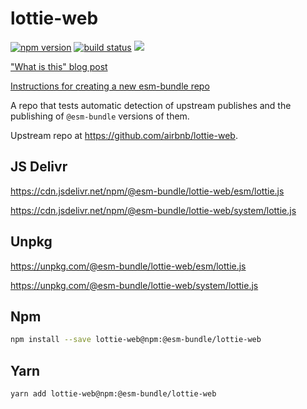 # lottie-web

[![npm version](https://img.shields.io/npm/v/@esm-bundle/lottie-web.svg?style=flat)](https://www.npmjs.com/package/@esm-bundle/lottie-web) [![build status](https://travis-ci.com/esm-bundle/lottie-web.svg?branch=master)](https://travis-ci.com/esm-bundle/lottie-web) [![](https://data.jsdelivr.com/v1/package/npm/@esm-bundle/lottie-web/badge)](https://www.jsdelivr.com/package/npm/@esm-bundle/lottie-web)

["What is this" blog post](https://medium.com/@joeldenning/an-esm-bundle-for-any-npm-package-5f850db0e04d)

[Instructions for creating a new esm-bundle repo](https://github.com/esm-bundle/new-repo-instructions)

A repo that tests automatic detection of upstream publishes and the publishing of `@esm-bundle` versions of them.

Upstream repo at https://github.com/airbnb/lottie-web.

## JS Delivr

https://cdn.jsdelivr.net/npm/@esm-bundle/lottie-web/esm/lottie.js

https://cdn.jsdelivr.net/npm/@esm-bundle/lottie-web/system/lottie.js

## Unpkg

https://unpkg.com/@esm-bundle/lottie-web/esm/lottie.js

https://unpkg.com/@esm-bundle/lottie-web/system/lottie.js

## Npm

```sh
npm install --save lottie-web@npm:@esm-bundle/lottie-web
```

## Yarn

```sh
yarn add lottie-web@npm:@esm-bundle/lottie-web
```
